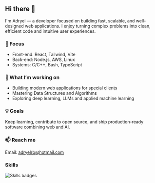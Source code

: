 ## Hi there 👋

I'm Adryel — a developer focused on building fast, scalable, and well-designed web applications.
I enjoy turning complex problems into clean, efficient code and intuitive user experiences.

### 🧠 Focus

* Front-end: React, Tailwind, Vite
* Back-end: Node.js, AWS, Linux
* Systems: C/C++, Bash, TypeScript

### 🚀 What I’m working on

* Building modern web applications for special clients
* Mastering Data Structures and Algorithms
* Exploring deep learning, LLMs and applied machine learning

### 💡 Goals

Keep learning, contribute to open source, and ship production-ready software combining web and AI.

### 📫 Reach me

Email: <adryelrb@hotmail.com>

### Skills

![Skills badges](https://skillicons.dev/icons?i=js,ts,c,cpp,bash,linux,react,tailwind,vite,nodejs,aws)
